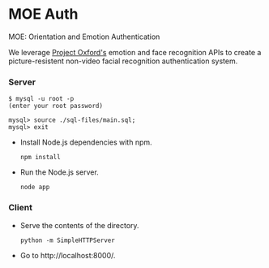 # MOE Auth
MOE: Orientation and Emotion Authentication

We leverage [Project Oxford's](https://www.projectoxford.ai/) emotion and face recognition APIs to create a picture-resistent non-video facial recognition authentication system.

### Server
  ```
  $ mysql -u root -p
  (enter your root password)
  
  mysql> source ./sql-files/main.sql;
  mysql> exit
  ```
* Install Node.js dependencies with npm.
  
  ```
  npm install
  ```
* Run the Node.js server.
  
  ```
  node app
  ```
### Client
* Serve the contents of the directory.
  
  ```
  python -m SimpleHTTPServer
  ```
* Go to http://localhost:8000/.
